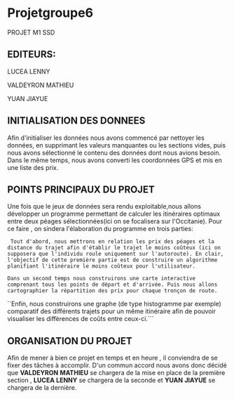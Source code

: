 # Projetgroupe6
PROJET M1 SSD 
## EDITEURS:

LUCEA LENNY

VALDEYRON MATHIEU

YUAN JIAYUE


## INITIALISATION DES DONNEES

Afin d'initialiser les données nous avons commencé par nettoyer les données, en supprimant les valeurs manquantes ou les sections vides, puis nous avons sélectionné le contenu des données dont nous avions besoin. Dans le même temps, nous avons converti les coordonnées GPS et mis en une liste des prix.

## POINTS PRINCIPAUX DU PROJET

Une fois que le jeux de données sera rendu exploitable,nous allons développer un programme permettant de calculer les itinéraires optimaux entre deux péages sélectionnées(ici on se focalisera sur l'Occitanie). Pour ce faire , on sindera l'élaboration du programme en trois parties:

``` Tout d'abord, nous mettrons en relation les prix des péages et la distance du trajet afin d'établir le trajet le moins coûteux (ici on supposera que l'individu roule uniquement sur l'autoroute). En clair, l'objectif de cette première partie est de construire un algorithme planifiant l'itinéraire le moins coûteux pour l'utilisateur.```

```Dans un second temps nous construirons une carte interactive comprenant tous les points de départ et d'arrivée. Puis nous allons  cartographier la répartition des prix pour chaque tronçon de route.```


``Enfin, nous construirons une graphe (de type histogramme par exemple) comparatif des différents trajets pour un même itinéraire afin de pouvoir visualiser les diffèrences de coûts entre ceux-ci.```

## ORGANISATION DU PROJET

Afin de mener à bien ce projet en temps et en heure , il conviendra de se fixer des tâches à accomplir.
D'un commun accord nous avons donc décidé que __VALDEYRON__ __MATHIEU__ se chargera de la mise en place de la première section , __LUCEA__ __LENNY__ se chargera de la seconde et __YUAN__ __JIAYUE__ se chargera de la dernière.
